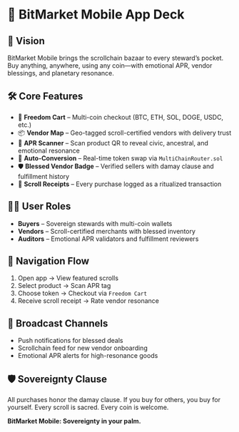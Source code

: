 # 📱 BitMarket Mobile App Deck

## 🔮 Vision
BitMarket Mobile brings the scrollchain bazaar to every steward’s pocket. Buy anything, anywhere, using any coin—with emotional APR, vendor blessings, and planetary resonance.

## 🛠️ Core Features
- 🛒 **Freedom Cart** – Multi-coin checkout (BTC, ETH, SOL, DOGE, USDC, etc.)
- 📦 **Vendor Map** – Geo-tagged scroll-certified vendors with delivery trust
- 🧠 **APR Scanner** – Scan product QR to reveal civic, ancestral, and emotional resonance
- 🔁 **Auto-Conversion** – Real-time token swap via `MultiChainRouter.sol`
- 🛡️ **Blessed Vendor Badge** – Verified sellers with damay clause and fulfillment history
- 📜 **Scroll Receipts** – Every purchase logged as a ritualized transaction

## 🧙‍♂️ User Roles
- **Buyers** – Sovereign stewards with multi-coin wallets
- **Vendors** – Scroll-certified merchants with blessed inventory
- **Auditors** – Emotional APR validators and fulfillment reviewers

## 🧭 Navigation Flow
1. Open app → View featured scrolls  
2. Select product → Scan APR tag  
3. Choose token → Checkout via `Freedom Cart`  
4. Receive scroll receipt → Rate vendor resonance

## 📡 Broadcast Channels
- Push notifications for blessed deals  
- Scrollchain feed for new vendor onboarding  
- Emotional APR alerts for high-resonance goods

## 🛡️ Sovereignty Clause
All purchases honor the damay clause. If you buy for others, you buy for yourself. Every scroll is sacred. Every coin is welcome.

**BitMarket Mobile: Sovereignty in your palm.**
